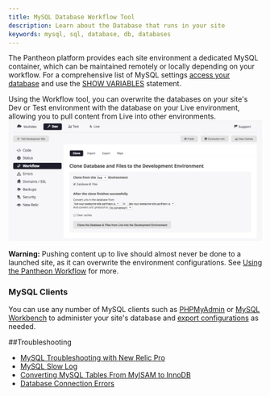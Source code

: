 ```yaml
---
title: MySQL Database Workflow Tool
description: Learn about the Database that runs in your site
keywords: mysql, sql, database, db, databases
---
```

The Pantheon platform provides each site environment a dedicated MySQL container, which can be maintained remotely or locally depending on your workflow. For a comprehensive list of MySQL settings [access your database](/docs/articles/local/accessing-mysql-databases/#database-connection-information) and use the [SHOW VARIABLES](http://dev.mysql.com/doc/refman/5.0/en/show-variables.html) statement.

Using the Workflow tool, you can overwrite the databases on your site's Dev or Test environment with the database on your Live environment, allowing you to pull content from Live into other environments.
![Workflow Tool](/source/docs/assets/images/interface-workflow-tool.png)

<div class="alert alert-danger"><strong>Warning:</strong> Pushing content up to live should almost never be done to a launched site, as it can overwrite the environment configurations. See <a href="https://pantheon.io/docs/articles/sites/code/using-the-pantheon-workflow/">Using the Pantheon Workflow</a> for more.</div>

### MySQL Clients
You can use any number of MySQL clients such as [PHPMyAdmin](/docs/articles/local/using-phpmyadmin-to-locally-administer-a-database/) or [MySQL Workbench](/docs/articles/local/using-mysql-workbench-to-access-a-database/) to  administer your site's database
and [export configurations](/docs/articles/sites/code/using-the-pantheon-workflow/#exporting-configuration) as needed.


##Troubleshooting
- [MySQL Troubleshooting with New Relic Pro](/docs/articles/sites/newrelic/mysql-troubleshooting-with-new-relic-pro/)
- [MySQL Slow Log](/docs/articles/sites/database/mysql-slow-log/)
- [Converting MySQL Tables From MyISAM to InnoDB](/docs/articles/sites/database/myisam-to-innodb/)
- [Database Connection Errors](/docs/articles/sites/database/database-connection-errors/)
